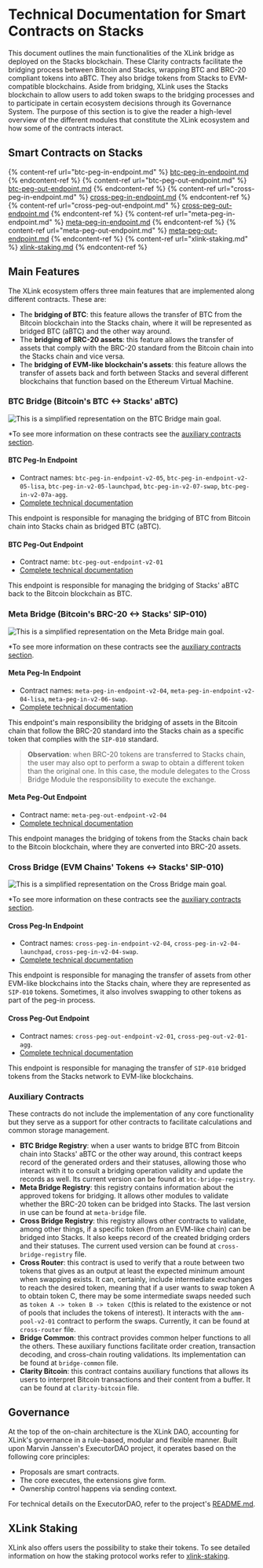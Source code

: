 # Technical Documentation for Smart Contracts on Stacks

This document outlines the main functionalities of the XLink bridge as deployed on the Stacks blockchain. These Clarity contracts facilitate the bridging process between Bitcoin and Stacks, wrapping BTC and BRC-20 compliant tokens into aBTC. They also bridge tokens from Stacks to EVM-compatible blockchains. Aside from bridging, XLink uses the Stacks blockchain to allow users to add token swaps to the bridging processes and to participate in certain ecosystem decisions through its Governance System. The purpose of this section is to give the reader a high-level overview of the different modules that constitute the XLink ecosystem and how some of the contracts interact.

## Smart Contracts on Stacks

{% content-ref url="btc-peg-in-endpoint.md" %} [btc-peg-in-endpoint.md](btc-peg-in-endpoint.md) {% endcontent-ref %}
{% content-ref url="btc-peg-out-endpoint.md" %} [btc-peg-out-endpoint.md](btc-peg-out-endpoint.md) {% endcontent-ref %}
{% content-ref url="cross-peg-in-endpoint.md" %} [cross-peg-in-endpoint.md](cross-peg-in-endpoint.md) {% endcontent-ref %}
{% content-ref url="cross-peg-out-endpoint.md" %} [cross-peg-out-endpoint.md](cross-peg-out-endpoint.md) {% endcontent-ref %}
{% content-ref url="meta-peg-in-endpoint.md" %} [meta-peg-in-endpoint.md](meta-peg-in-endpoint.md) {% endcontent-ref %}
{% content-ref url="meta-peg-out-endpoint.md" %} [meta-peg-out-endpoint.md](meta-peg-out-endpoint.md) {% endcontent-ref %}
{% content-ref url="xlink-staking.md" %} [xlink-staking.md](xlink-staking.md) {% endcontent-ref %}

## Main Features

The XLink ecosystem offers three main features that are implemented along different contracts. These are:

- The **bridging of BTC**: this feature allows the transfer of BTC from the Bitcoin blockchain into the Stacks chain, where it will be represented as bridged BTC (aBTC) and the other way around.
- The **bridging of BRC-20 assets**: this feature allows the transfer of assets that comply with the BRC-20 standard from the Bitcoin chain into the Stacks chain and vice versa.
- The **bridging of EVM-like blockchain's assets**: this feature allows the transfer of assets back and forth between Stacks and several different blockchains that function based on the Ethereum Virtual Machine.

### BTC Bridge (Bitcoin's BTC <-> Stacks' aBTC)

![This is a simplified representation on the BTC Bridge main goal.](../../.gitbook/assets/glue-docs/btc-bridge.png)

\*To see more information on these contracts see the [auxiliary contracts section](#auxiliary-contracts).

#### BTC Peg-In Endpoint

- Contract names: `btc-peg-in-endpoint-v2-05`, `btc-peg-in-endpoint-v2-05-lisa`, `btc-peg-in-v2-05-launchpad`, `btc-peg-in-v2-07-swap`, `btc-peg-in-v2-07a-agg`.
- [Complete technical documentation](btc-peg-in-endpoint.md)

This endpoint is responsible for managing the bridging of BTC from Bitcoin chain into Stacks chain as bridged BTC (aBTC).

#### BTC Peg-Out Endpoint

- Contract name: `btc-peg-out-endpoint-v2-01`
- [Complete technical documentation](btc-peg-out-endpoint.md)

This endpoint is responsible for managing the bridging of Stacks' aBTC back to the Bitcoin blockchain as BTC.

### Meta Bridge (Bitcoin's BRC-20 <-> Stacks' SIP-010)

![This is a simplified representation on the Meta Bridge main goal. ](../../.gitbook/assets/glue-docs/meta-bridge.png)

\*To see more information on these contracts see the [auxiliary contracts section](#auxiliary-contracts).</small>

#### Meta Peg-In Endpoint

- Contract names: `meta-peg-in-endpoint-v2-04`, `meta-peg-in-endpoint-v2-04-lisa`, `meta-peg-in-v2-06-swap`.
- [Complete technical documentation](meta-peg-in-endpoint.md)

This endpoint's main responsibility the bridging of assets in the Bitcoin chain that follow the BRC-20 standard into the Stacks chain as a specific token that complies with the `SIP-010` standard.

> **Observation**: when BRC-20 tokens are transferred to Stacks chain, the user may also opt to perform a swap to obtain a different token than the original one. In this case, the module delegates to the Cross Bridge Module the responsibility to execute the exchange.

#### Meta Peg-Out Endpoint

- Contract name: `meta-peg-out-endpoint-v2-04`
- [Complete technical documentation](meta-peg-out-endpoint.md)

This endpoint manages the bridging of tokens from the Stacks chain back to the Bitcoin blockchain, where they are converted into BRC-20 assets.

### Cross Bridge (EVM Chains' Tokens <-> Stacks' SIP-010)

![This is a simplified representation on the Cross Bridge main goal.](../../.gitbook/assets/glue-docs/cross-bridge.png)

\*To see more information on these contracts see the [auxiliary contracts section](#auxiliary-contracts).</small>

#### Cross Peg-In Endpoint

- Contract names: `cross-peg-in-endpoint-v2-04`, `cross-peg-in-v2-04-launchpad`, `cross-peg-in-v2-04-swap`.
- [Complete technical documentation](cross-peg-in-endpoint.md)

This endpoint is responsible for managing the transfer of assets from other EVM-like blockchains into the Stacks chain, where they are represented as `SIP-010` tokens. Sometimes, it also involves swapping to other tokens as part of the peg-in process.

#### Cross Peg-Out Endpoint

- Contract names: `cross-peg-out-endpoint-v2-01`, `cross-peg-out-v2-01-agg`.
- [Complete technical documentation](cross-peg-out-endpoint.md)

This endpoint is responsible for managing the transfer of `SIP-010` bridged tokens from the Stacks network to EVM-like blockchains.

### Auxiliary Contracts

These contracts do not include the implementation of any core functionality but they serve as a support for other contracts to facilitate calculations and common storage management.

- **BTC Bridge Registry**: when a user wants to bridge BTC from Bitcoin chain into Stacks' aBTC or the other way around, this contract keeps record of the generated orders and their statuses, allowing those who interact with it to consult a bridging operation validity and update the records as well. Its current version can be found at `btc-bridge-registry`.
- **Meta Bridge Registry**: this registry contains information about the approved tokens for bridging. It allows other modules to validate whether the BRC-20 token can be bridged into Stacks. The last version in use can be found at `meta-bridge` file.
- **Cross Bridge Registry**: this registry allows other contracts to validate, among other things, if a specific token (from an EVM-like chain) can be bridged into Stacks. It also keeps record of the created bridging orders and their statuses. The current used version can be found at `cross-bridge-registry` file.
- **Cross Router**: this contract is used to verify that a route between two tokens that gives as an output at least the expected minimum amount when swapping exists. It can, certainly, include intermediate exchanges to reach the desired token, meaning that if a user wants to swap token A to obtain token C, there may be some intermediate swaps needed such as `token A -> token B -> token C`(this is related to the existence or not of pools that includes the tokens of interest). It interacts with the `amm-pool-v2-01` contract to perform the swaps. Currently, it can be found at `cross-router` file.
- **Bridge Common**: this contract provides common helper functions to all the others. These auxiliary functions facilitate order creation, transaction decoding, and cross-chain routing validations. Its implementation can be found at `bridge-common` file.
- **Clarity Bitcoin**: this contract contains auxiliary functions that allows its users to interpret Bitcoin transactions and their content from a buffer. It can be found at `clarity-bitcoin` file.

## Governance

At the top of the on-chain architecture is the XLink DAO, accounting for XLink's governance in a rule-based, modular and flexible manner. Built upon Marvin Janssen's ExecutorDAO project, it operates based on the following core principles:

- Proposals are smart contracts.
- The core executes, the extensions give form.
- Ownership control happens via sending context.

For technical details on the ExecutorDAO, refer to the project's [README.md](https://github.com/MarvinJanssen/executor-dao#readme).

## XLink Staking

XLink also offers users the possibility to stake their tokens. To see detailed information on how the staking protocol works refer to [xlink-staking](https://docs.xlink.network/developers/contracts/xlink-staking).
